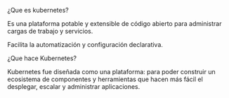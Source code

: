 
¿Que es kubernetes?

Es una plataforma potable y extensible de código abierto para administrar cargas de trabajo y servicios.

Facilita la automatización y configuración declarativa.

¿Que hace Kubernetes?

Kubernetes fue diseñada como una plataforma: para poder construir un ecosistema de componentes y herramientas que hacen más fácil el desplegar, escalar y administrar aplicaciones.
